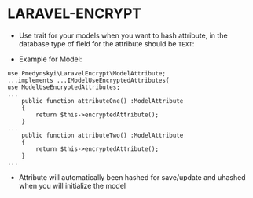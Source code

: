 # LARAVEL-ENCRYPT

- Use trait for your models when you want to hash attribute, in the database type of field for the attribute should be `TEXT`: 

- Example for Model:
```
use Pmedynskyi\LaravelEncrypt\ModelAttribute;
...implements ...IModelUseEncryptedAttributes{
use ModelUseEncryptedAttributes;
...
    public function attributeOne() :ModelAttribute
    {
        return $this->encryptedAttribute();
    }
...
    public function attributeTwo() :ModelAttribute
    {
        return $this->encryptedAttribute();
    }
...
```
- Attribute will automatically been hashed for save/update and uhashed when you will initialize the model

